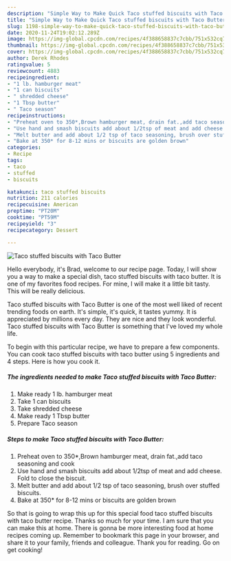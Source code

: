```yaml
---
description: "Simple Way to Make Quick Taco stuffed biscuits with Taco Butter"
title: "Simple Way to Make Quick Taco stuffed biscuits with Taco Butter"
slug: 1198-simple-way-to-make-quick-taco-stuffed-biscuits-with-taco-butter
date: 2020-11-24T19:02:12.289Z
image: https://img-global.cpcdn.com/recipes/4f388658837c7cbb/751x532cq70/taco-stuffed-biscuits-with-taco-butter-recipe-main-photo.jpg
thumbnail: https://img-global.cpcdn.com/recipes/4f388658837c7cbb/751x532cq70/taco-stuffed-biscuits-with-taco-butter-recipe-main-photo.jpg
cover: https://img-global.cpcdn.com/recipes/4f388658837c7cbb/751x532cq70/taco-stuffed-biscuits-with-taco-butter-recipe-main-photo.jpg
author: Derek Rhodes
ratingvalue: 5
reviewcount: 4883
recipeingredient:
- "1 lb. hamburger meat"
- "1 can biscuits"
- " shredded cheese"
- "1 Tbsp butter"
- " Taco season"
recipeinstructions:
- "Preheat oven to 350*,Brown hamburger meat, drain fat.,add taco seasoning and cook"
- "Use hand and smash biscuits add about 1/2tsp of meat and add cheese. Fold to close the biscuit."
- "Melt butter and add about 1/2 tsp of taco seasoning, brush over stuffed biscuits."
- "Bake at 350* for 8-12 mins or biscuits are golden brown"
categories:
- Recipe
tags:
- taco
- stuffed
- biscuits

katakunci: taco stuffed biscuits 
nutrition: 211 calories
recipecuisine: American
preptime: "PT20M"
cooktime: "PT59M"
recipeyield: "3"
recipecategory: Dessert

---
```



![Taco stuffed biscuits with Taco Butter](https://img-global.cpcdn.com/recipes/4f388658837c7cbb/751x532cq70/taco-stuffed-biscuits-with-taco-butter-recipe-main-photo.jpg)

Hello everybody, it's Brad, welcome to our recipe page. Today, I will show you a way to make a special dish, taco stuffed biscuits with taco butter. It is one of my favorites food recipes. For mine, I will make it a little bit tasty. This will be really delicious.

Taco stuffed biscuits with Taco Butter is one of the most well liked of recent trending foods on earth. It's simple, it's quick, it tastes yummy. It is appreciated by millions every day. They are nice and they look wonderful. Taco stuffed biscuits with Taco Butter is something that I've loved my whole life.




To begin with this particular recipe, we have to prepare a few components. You can cook taco stuffed biscuits with taco butter using 5 ingredients and 4 steps. Here is how you cook it.

<!--inarticleads1-->

##### The ingredients needed to make Taco stuffed biscuits with Taco Butter:

1. Make ready 1 lb. hamburger meat
1. Take 1 can biscuits
1. Take  shredded cheese
1. Make ready 1 Tbsp butter
1. Prepare  Taco season




<!--inarticleads2-->

##### Steps to make Taco stuffed biscuits with Taco Butter:

1. Preheat oven to 350*,Brown hamburger meat, drain fat.,add taco seasoning and cook
1. Use hand and smash biscuits add about 1/2tsp of meat and add cheese. Fold to close the biscuit.
1. Melt butter and add about 1/2 tsp of taco seasoning, brush over stuffed biscuits.
1. Bake at 350* for 8-12 mins or biscuits are golden brown




So that is going to wrap this up for this special food taco stuffed biscuits with taco butter recipe. Thanks so much for your time. I am sure that you can make this at home. There is gonna be more interesting food at home recipes coming up. Remember to bookmark this page in your browser, and share it to your family, friends and colleague. Thank you for reading. Go on get cooking!
